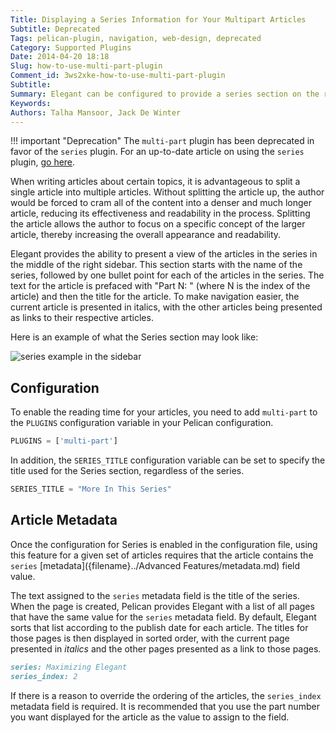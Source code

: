 ```yaml
---
Title: Displaying a Series Information for Your Multipart Articles
Subtitle: Deprecated
Tags: pelican-plugin, navigation, web-design, deprecated
Category: Supported Plugins
Date: 2014-04-20 18:18
Slug: how-to-use-multi-part-plugin
Comment_id: 3ws2xke-how-to-use-multi-part-plugin
Subtitle:
Summary: Elegant can be configured to provide a series section on the right sidebar. Only visible in articles that are labelled as part of a series, this indicator allows navigation between the articles in the series.
Keywords:
Authors: Talha Mansoor, Jack De Winter
---
```


!!! important "Deprecation"
The `multi-part` plugin has been deprecated in favor of the `series` plugin. For an up-to-date article on using the `series` plugin, [go here]({filename}./series-plugin.md).

When writing articles about certain topics, it is advantageous to split a single article into
multiple articles. Without splitting the article up, the author would be forced to cram all
of the content into a denser and much longer article, reducing its effectiveness and
readability in the process. Splitting the article allows the author to focus on a specific
concept of the larger article, thereby increasing the overall appearance and readability.

Elegant provides the ability to present a view of the articles in the series in the middle of
the right sidebar. This section starts with the name of the series, followed by one bullet
point for each of the articles in the series. The text for the article is prefaced with
"Part N: " (where N is the index of the article) and then the title for the article. To make
navigation easier, the current article is presented in italics, with the other articles being
presented as links to their respective articles.

Here is an example of what the Series section may look like:

![series example in the sidebar]({static}/images/elegant-theme_multi-part-sidebar.png)

## Configuration

To enable the reading time for your articles, you need to add `multi-part` to the `PLUGINS`
configuration variable in your Pelican configuration.

```python
PLUGINS = ['multi-part']
```

In addition, the `SERIES_TITLE` configuration variable can be set to specify the title used for
the Series section, regardless of the series.

```python
SERIES_TITLE = "More In This Series"
```

## Article Metadata

Once the configuration for Series is enabled in the configuration file, using this feature for
a given set of articles requires that the article contains the `series`
[metadata]({filename}../Advanced Features/metadata.md) field value.

The text assigned to the `series` metadata field is the title of the series. When the page is
created, Pelican provides Elegant with a list of all pages that have the same value for the
`series` metadata field. By default, Elegant sorts that list according to the publish date for
each article. The titles for those pages is then displayed in sorted order, with the current
page presented in _italics_ and the other pages presented as a link to those pages.

```Markdown
series: Maximizing Elegant
series_index: 2
```

If there is a reason to override the ordering of the articles, the `series_index` metadata
field is required. It is recommended that you use the part number you want displayed for the
article as the value to assign to the field.
